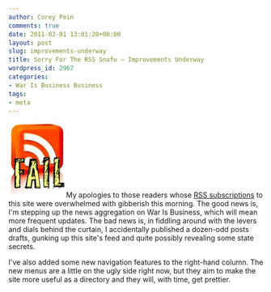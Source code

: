```yaml
---
author: Corey Pein
comments: true
date: 2011-02-01 13:01:20+00:00
layout: post
slug: improvements-underway
title: Sorry For The RSS Snafu — Improvements Underway 
wordpress_id: 2967
categories:
- War Is Business Business
tags:
- meta
---
```


![](/images/2011/02/rssfail-114x150.jpg)My apologies to those readers whose [RSS subscriptions](http://www.warisbusiness.com/feed/) to this site were overwhelmed with gibberish this morning. The good news is, I'm stepping up the news aggregation on War Is Business, which will mean more frequent updates. The bad news is, in fiddling around with the levers and dials behind the curtain, I accidentally published a dozen-odd posts drafts, gunking up this site's feed and quite possibly revealing some state secrets. 

I've also added some new navigation features to the right-hand column. The new menus are a little on the ugly side right now, but they aim to make the site more useful as a directory and they will, with time, get prettier.
